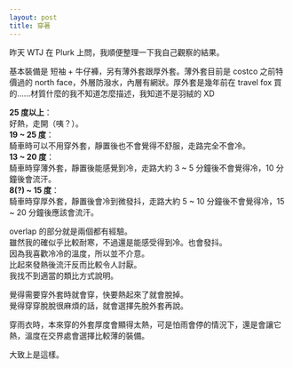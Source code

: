 ```yaml
---
layout: post
title: 穿著
---
```

昨天 WTJ 在 Plurk 上問，我順便整理一下我自己觀察的結果。  

基本裝備是 短袖 + 牛仔褲，另有薄外套跟厚外套。薄外套目前是 costco 之前特價過的 north face，外層防潑水，內層有網狀。厚外套是幾年前在 travel fox 買的……材質什麼的我不知道怎麼描述，我知道不是羽絨的 XD  

**25 度以上**：  
好熱，走開（咦？）。  
**19  ~ 25 度**：  
騎車時可以不用穿外套，靜置後也不會覺得不舒服，走路完全不會冷。  
**13 ~ 20 度**：  
騎車時穿薄外套，靜置後能感覺到冷，走路大約 3 ~ 5 分鐘後不會覺得冷，10 分鐘後會流汗。  
**8(?) ~ 15 度**：  
騎車時穿厚外套，靜置後會冷到微發抖，走路大約 5 ~ 10 分鐘後不會覺得冷，15 ~ 20 分鐘後應該會流汗。  

overlap 的部分就是兩個都有經驗。  
雖然我的確似乎比較耐寒，不過還是能感受得到冷。也會發抖。  
因為我喜歡冷冷的溫度，所以並不介意。  
比起來發熱後流汗反而比較令人討厭。  
我找不到適當的類比方式說明。  

覺得需要穿外套時就會穿，快要熱起來了就會脫掉。  
覺得穿穿脫脫很麻煩的話，就會選擇先脫外套再說。  

穿雨衣時，本來穿的外套厚度會顯得太熱，可是怕雨會停的情況下，還是會讓它熱，溫度在交界處會選擇比較薄的裝備。  

大致上是這樣。  

